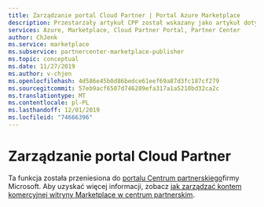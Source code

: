 ```yaml
---
title: Zarządzanie portal Cloud Partner | Portal Azure Marketplace
description: Przestarzały artykuł CPP został wskazany jako artykuł dotyczący komputera. "zawiera opis typów operacji dostępnych do zarządzania kontami dla portal Cloud Partner portalu Azure Marketplace".
services: Azure, Marketplace, Cloud Partner Portal, Partner Center
author: ChJenk
ms.service: marketplace
ms.subservice: partnercenter-marketplace-publisher
ms.topic: conceptual
ms.date: 11/27/2019
ms.author: v-chjen
ms.openlocfilehash: 4d586e45b0d86bedce61eef69a87d3fc187cf279
ms.sourcegitcommit: 57eb9acf6507d746289efa317a1a5210bd32ca2c
ms.translationtype: MT
ms.contentlocale: pl-PL
ms.lasthandoff: 12/01/2019
ms.locfileid: "74666396"
---
```

# <a name="cloud-partner-portal-management"></a>Zarządzanie portal Cloud Partner

Ta funkcja została przeniesiona do [portalu Centrum partnerskiego](https://partner.microsoft.com/)firmy Microsoft. Aby uzyskać więcej informacji, zobacz [jak zarządzać kontem komercyjnej witryny Marketplace w centrum partnerskim](https://docs.microsoft.com/azure/marketplace/partner-center-portal/manage-account).
